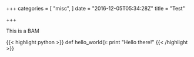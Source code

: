 +++
categories = [
  "misc",
]
date = "2016-12-05T05:34:28Z"
title = "Test"

+++

This is a BAM

{{< highlight python >}}
def hello_world():
    print "Hello there!"
{{< /highlight >}}
